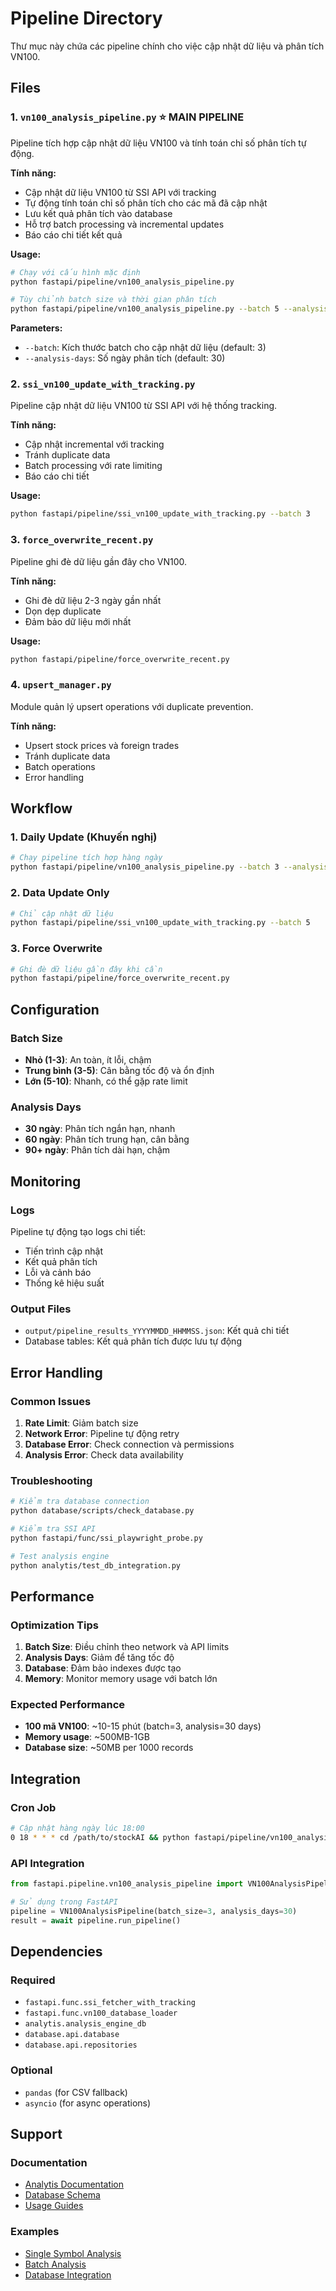 # Pipeline Directory

Thư mục này chứa các pipeline chính cho việc cập nhật dữ liệu và phân tích VN100.

## Files

### 1. `vn100_analysis_pipeline.py` ⭐ **MAIN PIPELINE**
Pipeline tích hợp cập nhật dữ liệu VN100 và tính toán chỉ số phân tích tự động.

**Tính năng:**
- Cập nhật dữ liệu VN100 từ SSI API với tracking
- Tự động tính toán chỉ số phân tích cho các mã đã cập nhật
- Lưu kết quả phân tích vào database
- Hỗ trợ batch processing và incremental updates
- Báo cáo chi tiết kết quả

**Usage:**
```bash
# Chạy với cấu hình mặc định
python fastapi/pipeline/vn100_analysis_pipeline.py

# Tùy chỉnh batch size và thời gian phân tích
python fastapi/pipeline/vn100_analysis_pipeline.py --batch 5 --analysis-days 60
```

**Parameters:**
- `--batch`: Kích thước batch cho cập nhật dữ liệu (default: 3)
- `--analysis-days`: Số ngày phân tích (default: 30)

### 2. `ssi_vn100_update_with_tracking.py`
Pipeline cập nhật dữ liệu VN100 từ SSI API với hệ thống tracking.

**Tính năng:**
- Cập nhật incremental với tracking
- Tránh duplicate data
- Batch processing với rate limiting
- Báo cáo chi tiết

**Usage:**
```bash
python fastapi/pipeline/ssi_vn100_update_with_tracking.py --batch 3
```

### 3. `force_overwrite_recent.py`
Pipeline ghi đè dữ liệu gần đây cho VN100.

**Tính năng:**
- Ghi đè dữ liệu 2-3 ngày gần nhất
- Dọn dẹp duplicate
- Đảm bảo dữ liệu mới nhất

**Usage:**
```bash
python fastapi/pipeline/force_overwrite_recent.py
```

### 4. `upsert_manager.py`
Module quản lý upsert operations với duplicate prevention.

**Tính năng:**
- Upsert stock prices và foreign trades
- Tránh duplicate data
- Batch operations
- Error handling

## Workflow

### 1. Daily Update (Khuyến nghị)
```bash
# Chạy pipeline tích hợp hàng ngày
python fastapi/pipeline/vn100_analysis_pipeline.py --batch 3 --analysis-days 30
```

### 2. Data Update Only
```bash
# Chỉ cập nhật dữ liệu
python fastapi/pipeline/ssi_vn100_update_with_tracking.py --batch 5
```

### 3. Force Overwrite
```bash
# Ghi đè dữ liệu gần đây khi cần
python fastapi/pipeline/force_overwrite_recent.py
```

## Configuration

### Batch Size
- **Nhỏ (1-3)**: An toàn, ít lỗi, chậm
- **Trung bình (3-5)**: Cân bằng tốc độ và ổn định
- **Lớn (5-10)**: Nhanh, có thể gặp rate limit

### Analysis Days
- **30 ngày**: Phân tích ngắn hạn, nhanh
- **60 ngày**: Phân tích trung hạn, cân bằng
- **90+ ngày**: Phân tích dài hạn, chậm

## Monitoring

### Logs
Pipeline tự động tạo logs chi tiết:
- Tiến trình cập nhật
- Kết quả phân tích
- Lỗi và cảnh báo
- Thống kê hiệu suất

### Output Files
- `output/pipeline_results_YYYYMMDD_HHMMSS.json`: Kết quả chi tiết
- Database tables: Kết quả phân tích được lưu tự động

## Error Handling

### Common Issues
1. **Rate Limit**: Giảm batch size
2. **Network Error**: Pipeline tự động retry
3. **Database Error**: Check connection và permissions
4. **Analysis Error**: Check data availability

### Troubleshooting
```bash
# Kiểm tra database connection
python database/scripts/check_database.py

# Kiểm tra SSI API
python fastapi/func/ssi_playwright_probe.py

# Test analysis engine
python analytis/test_db_integration.py
```

## Performance

### Optimization Tips
1. **Batch Size**: Điều chỉnh theo network và API limits
2. **Analysis Days**: Giảm để tăng tốc độ
3. **Database**: Đảm bảo indexes được tạo
4. **Memory**: Monitor memory usage với batch lớn

### Expected Performance
- **100 mã VN100**: ~10-15 phút (batch=3, analysis=30 days)
- **Memory usage**: ~500MB-1GB
- **Database size**: ~50MB per 1000 records

## Integration

### Cron Job
```bash
# Cập nhật hàng ngày lúc 18:00
0 18 * * * cd /path/to/stockAI && python fastapi/pipeline/vn100_analysis_pipeline.py --batch 3 --analysis-days 30
```

### API Integration
```python
from fastapi.pipeline.vn100_analysis_pipeline import VN100AnalysisPipeline

# Sử dụng trong FastAPI
pipeline = VN100AnalysisPipeline(batch_size=3, analysis_days=30)
result = await pipeline.run_pipeline()
```

## Dependencies

### Required
- `fastapi.func.ssi_fetcher_with_tracking`
- `fastapi.func.vn100_database_loader`
- `analytis.analysis_engine_db`
- `database.api.database`
- `database.api.repositories`

### Optional
- `pandas` (for CSV fallback)
- `asyncio` (for async operations)

## Support

### Documentation
- [Analytis Documentation](../docs/analytis/)
- [Database Schema](../docs/analytis/database-schema.md)
- [Usage Guides](../docs/analytis/usage-guides/)

### Examples
- [Single Symbol Analysis](../docs/analytis/examples/single-symbol-analysis.py)
- [Batch Analysis](../docs/analytis/examples/batch-analysis.py)
- [Database Integration](../docs/analytis/examples/database-integration.py)
